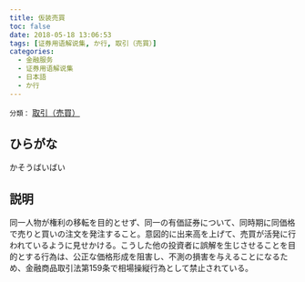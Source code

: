 ```yaml
---
title: 仮装売買
toc: false
date: 2018-05-18 13:06:53
tags: [证券用语解说集, か行, 取引（売買）]
categories:
  - 金融服务
  - 证券用语解说集
  - 日本語
  - か行
---
```


`分類：` [取引（売買）](/tags/取引（売買）/)

## ひらがな

かそうばいばい

## 説明

同一人物が権利の移転を目的とせず、同一の有価証券について、同時期に同価格で売りと買いの注文を発注すること。意図的に出来高を上げて、売買が活発に行われているように見せかける。こうした他の投資者に誤解を生じさせることを目的とする行為は、公正な価格形成を阻害し、不測の損害を与えることになるため、金融商品取引法第159条で相場操縦行為として禁止されている。
